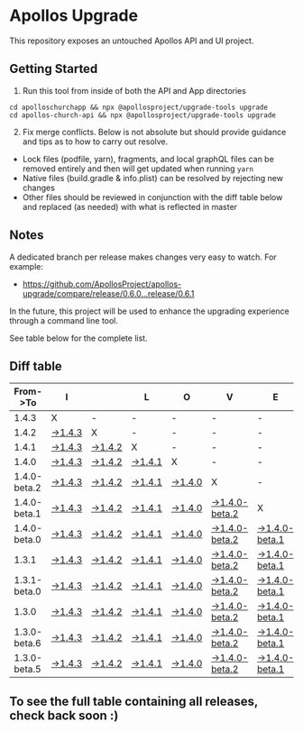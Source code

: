 # Apollos Upgrade

This repository exposes an untouched Apollos API and UI project.

## Getting Started

1. Run this tool from inside of both the API and App directories

```
cd apolloschurchapp && npx @apollosproject/upgrade-tools upgrade
cd apollos-church-api && npx @apollosproject/upgrade-tools upgrade
```

2. Fix merge conflicts. Below is not absolute but should provide guidance and tips as to how to carry out resolve.
* Lock files (podfile, yarn), fragments, and local graphQL files can be removed entirely and then will get updated when running `yarn`
* Native files (build.gradle & info.plist) can be resolved by rejecting new changes
* Other files should be reviewed in conjunction with the diff table below and replaced (as needed) with what is reflected in master

## Notes

A dedicated branch per release makes changes very easy
to watch. For example:

* https://github.com/ApollosProject/apollos-upgrade/compare/release/0.6.0...release/0.6.1

In the future, this project will be used to enhance the upgrading experience through a command line tool.

See table below for the complete list.

## Diff table

| From->To     | I                                                                                                        |                                                                                                          | L                                                                                                        | O                                                                                                        | V                                                                                                                      | E                                                                                                                      |                                                                                                                        | D                                                                                                        | I                                                                                                                      | F                                                                                                        | F                                                                                                                      | S   |
| ------------ | -------------------------------------------------------------------------------------------------------- | -------------------------------------------------------------------------------------------------------- | -------------------------------------------------------------------------------------------------------- | -------------------------------------------------------------------------------------------------------- | ---------------------------------------------------------------------------------------------------------------------- | ---------------------------------------------------------------------------------------------------------------------- | ---------------------------------------------------------------------------------------------------------------------- | -------------------------------------------------------------------------------------------------------- | ---------------------------------------------------------------------------------------------------------------------- | -------------------------------------------------------------------------------------------------------- | ---------------------------------------------------------------------------------------------------------------------- | --- |
| 1.4.3        | X                                                                                                        | -                                                                                                        | -                                                                                                        | -                                                                                                        | -                                                                                                                      | -                                                                                                                      | -                                                                                                                      | -                                                                                                        | -                                                                                                                      | -                                                                                                        | -                                                                                                                      | -   |
| 1.4.2        | [->1.4.3](https://github.com/ApollosProject/apollos-upgrade/compare/release/1.4.2..release/1.4.3)        | X                                                                                                        | -                                                                                                        | -                                                                                                        | -                                                                                                                      | -                                                                                                                      | -                                                                                                                      | -                                                                                                        | -                                                                                                                      | -                                                                                                        | -                                                                                                                      | -   |
| 1.4.1        | [->1.4.3](https://github.com/ApollosProject/apollos-upgrade/compare/release/1.4.1..release/1.4.3)        | [->1.4.2](https://github.com/ApollosProject/apollos-upgrade/compare/release/1.4.1..release/1.4.2)        | X                                                                                                        | -                                                                                                        | -                                                                                                                      | -                                                                                                                      | -                                                                                                                      | -                                                                                                        | -                                                                                                                      | -                                                                                                        | -                                                                                                                      | -   |
| 1.4.0        | [->1.4.3](https://github.com/ApollosProject/apollos-upgrade/compare/release/1.4.0..release/1.4.3)        | [->1.4.2](https://github.com/ApollosProject/apollos-upgrade/compare/release/1.4.0..release/1.4.2)        | [->1.4.1](https://github.com/ApollosProject/apollos-upgrade/compare/release/1.4.0..release/1.4.1)        | X                                                                                                        | -                                                                                                                      | -                                                                                                                      | -                                                                                                                      | -                                                                                                        | -                                                                                                                      | -                                                                                                        | -                                                                                                                      | -   |
| 1.4.0-beta.2 | [->1.4.3](https://github.com/ApollosProject/apollos-upgrade/compare/release/1.4.0-beta.2..release/1.4.3) | [->1.4.2](https://github.com/ApollosProject/apollos-upgrade/compare/release/1.4.0-beta.2..release/1.4.2) | [->1.4.1](https://github.com/ApollosProject/apollos-upgrade/compare/release/1.4.0-beta.2..release/1.4.1) | [->1.4.0](https://github.com/ApollosProject/apollos-upgrade/compare/release/1.4.0-beta.2..release/1.4.0) | X                                                                                                                      | -                                                                                                                      | -                                                                                                                      | -                                                                                                        | -                                                                                                                      | -                                                                                                        | -                                                                                                                      | -   |
| 1.4.0-beta.1 | [->1.4.3](https://github.com/ApollosProject/apollos-upgrade/compare/release/1.4.0-beta.1..release/1.4.3) | [->1.4.2](https://github.com/ApollosProject/apollos-upgrade/compare/release/1.4.0-beta.1..release/1.4.2) | [->1.4.1](https://github.com/ApollosProject/apollos-upgrade/compare/release/1.4.0-beta.1..release/1.4.1) | [->1.4.0](https://github.com/ApollosProject/apollos-upgrade/compare/release/1.4.0-beta.1..release/1.4.0) | [->1.4.0-beta.2](https://github.com/ApollosProject/apollos-upgrade/compare/release/1.4.0-beta.1..release/1.4.0-beta.2) | X                                                                                                                      | -                                                                                                                      | -                                                                                                        | -                                                                                                                      | -                                                                                                        | -                                                                                                                      | -   |
| 1.4.0-beta.0 | [->1.4.3](https://github.com/ApollosProject/apollos-upgrade/compare/release/1.4.0-beta.0..release/1.4.3) | [->1.4.2](https://github.com/ApollosProject/apollos-upgrade/compare/release/1.4.0-beta.0..release/1.4.2) | [->1.4.1](https://github.com/ApollosProject/apollos-upgrade/compare/release/1.4.0-beta.0..release/1.4.1) | [->1.4.0](https://github.com/ApollosProject/apollos-upgrade/compare/release/1.4.0-beta.0..release/1.4.0) | [->1.4.0-beta.2](https://github.com/ApollosProject/apollos-upgrade/compare/release/1.4.0-beta.0..release/1.4.0-beta.2) | [->1.4.0-beta.1](https://github.com/ApollosProject/apollos-upgrade/compare/release/1.4.0-beta.0..release/1.4.0-beta.1) | X                                                                                                                      | -                                                                                                        | -                                                                                                                      | -                                                                                                        | -                                                                                                                      | -   |
| 1.3.1        | [->1.4.3](https://github.com/ApollosProject/apollos-upgrade/compare/release/1.3.1..release/1.4.3)        | [->1.4.2](https://github.com/ApollosProject/apollos-upgrade/compare/release/1.3.1..release/1.4.2)        | [->1.4.1](https://github.com/ApollosProject/apollos-upgrade/compare/release/1.3.1..release/1.4.1)        | [->1.4.0](https://github.com/ApollosProject/apollos-upgrade/compare/release/1.3.1..release/1.4.0)        | [->1.4.0-beta.2](https://github.com/ApollosProject/apollos-upgrade/compare/release/1.3.1..release/1.4.0-beta.2)        | [->1.4.0-beta.1](https://github.com/ApollosProject/apollos-upgrade/compare/release/1.3.1..release/1.4.0-beta.1)        | [->1.4.0-beta.0](https://github.com/ApollosProject/apollos-upgrade/compare/release/1.3.1..release/1.4.0-beta.0)        | X                                                                                                        | -                                                                                                                      | -                                                                                                        | -                                                                                                                      | -   |
| 1.3.1-beta.0 | [->1.4.3](https://github.com/ApollosProject/apollos-upgrade/compare/release/1.3.1-beta.0..release/1.4.3) | [->1.4.2](https://github.com/ApollosProject/apollos-upgrade/compare/release/1.3.1-beta.0..release/1.4.2) | [->1.4.1](https://github.com/ApollosProject/apollos-upgrade/compare/release/1.3.1-beta.0..release/1.4.1) | [->1.4.0](https://github.com/ApollosProject/apollos-upgrade/compare/release/1.3.1-beta.0..release/1.4.0) | [->1.4.0-beta.2](https://github.com/ApollosProject/apollos-upgrade/compare/release/1.3.1-beta.0..release/1.4.0-beta.2) | [->1.4.0-beta.1](https://github.com/ApollosProject/apollos-upgrade/compare/release/1.3.1-beta.0..release/1.4.0-beta.1) | [->1.4.0-beta.0](https://github.com/ApollosProject/apollos-upgrade/compare/release/1.3.1-beta.0..release/1.4.0-beta.0) | [->1.3.1](https://github.com/ApollosProject/apollos-upgrade/compare/release/1.3.1-beta.0..release/1.3.1) | X                                                                                                                      | -                                                                                                        | -                                                                                                                      | -   |
| 1.3.0        | [->1.4.3](https://github.com/ApollosProject/apollos-upgrade/compare/release/1.3.0..release/1.4.3)        | [->1.4.2](https://github.com/ApollosProject/apollos-upgrade/compare/release/1.3.0..release/1.4.2)        | [->1.4.1](https://github.com/ApollosProject/apollos-upgrade/compare/release/1.3.0..release/1.4.1)        | [->1.4.0](https://github.com/ApollosProject/apollos-upgrade/compare/release/1.3.0..release/1.4.0)        | [->1.4.0-beta.2](https://github.com/ApollosProject/apollos-upgrade/compare/release/1.3.0..release/1.4.0-beta.2)        | [->1.4.0-beta.1](https://github.com/ApollosProject/apollos-upgrade/compare/release/1.3.0..release/1.4.0-beta.1)        | [->1.4.0-beta.0](https://github.com/ApollosProject/apollos-upgrade/compare/release/1.3.0..release/1.4.0-beta.0)        | [->1.3.1](https://github.com/ApollosProject/apollos-upgrade/compare/release/1.3.0..release/1.3.1)        | [->1.3.1-beta.0](https://github.com/ApollosProject/apollos-upgrade/compare/release/1.3.0..release/1.3.1-beta.0)        | X                                                                                                        | -                                                                                                                      | -   |
| 1.3.0-beta.6 | [->1.4.3](https://github.com/ApollosProject/apollos-upgrade/compare/release/1.3.0-beta.6..release/1.4.3) | [->1.4.2](https://github.com/ApollosProject/apollos-upgrade/compare/release/1.3.0-beta.6..release/1.4.2) | [->1.4.1](https://github.com/ApollosProject/apollos-upgrade/compare/release/1.3.0-beta.6..release/1.4.1) | [->1.4.0](https://github.com/ApollosProject/apollos-upgrade/compare/release/1.3.0-beta.6..release/1.4.0) | [->1.4.0-beta.2](https://github.com/ApollosProject/apollos-upgrade/compare/release/1.3.0-beta.6..release/1.4.0-beta.2) | [->1.4.0-beta.1](https://github.com/ApollosProject/apollos-upgrade/compare/release/1.3.0-beta.6..release/1.4.0-beta.1) | [->1.4.0-beta.0](https://github.com/ApollosProject/apollos-upgrade/compare/release/1.3.0-beta.6..release/1.4.0-beta.0) | [->1.3.1](https://github.com/ApollosProject/apollos-upgrade/compare/release/1.3.0-beta.6..release/1.3.1) | [->1.3.1-beta.0](https://github.com/ApollosProject/apollos-upgrade/compare/release/1.3.0-beta.6..release/1.3.1-beta.0) | [->1.3.0](https://github.com/ApollosProject/apollos-upgrade/compare/release/1.3.0-beta.6..release/1.3.0) | X                                                                                                                      | -   |
| 1.3.0-beta.5 | [->1.4.3](https://github.com/ApollosProject/apollos-upgrade/compare/release/1.3.0-beta.5..release/1.4.3) | [->1.4.2](https://github.com/ApollosProject/apollos-upgrade/compare/release/1.3.0-beta.5..release/1.4.2) | [->1.4.1](https://github.com/ApollosProject/apollos-upgrade/compare/release/1.3.0-beta.5..release/1.4.1) | [->1.4.0](https://github.com/ApollosProject/apollos-upgrade/compare/release/1.3.0-beta.5..release/1.4.0) | [->1.4.0-beta.2](https://github.com/ApollosProject/apollos-upgrade/compare/release/1.3.0-beta.5..release/1.4.0-beta.2) | [->1.4.0-beta.1](https://github.com/ApollosProject/apollos-upgrade/compare/release/1.3.0-beta.5..release/1.4.0-beta.1) | [->1.4.0-beta.0](https://github.com/ApollosProject/apollos-upgrade/compare/release/1.3.0-beta.5..release/1.4.0-beta.0) | [->1.3.1](https://github.com/ApollosProject/apollos-upgrade/compare/release/1.3.0-beta.5..release/1.3.1) | [->1.3.1-beta.0](https://github.com/ApollosProject/apollos-upgrade/compare/release/1.3.0-beta.5..release/1.3.1-beta.0) | [->1.3.0](https://github.com/ApollosProject/apollos-upgrade/compare/release/1.3.0-beta.5..release/1.3.0) | [->1.3.0-beta.6](https://github.com/ApollosProject/apollos-upgrade/compare/release/1.3.0-beta.5..release/1.3.0-beta.6) | X   |

## To see the full table containing all releases, check back soon :)
